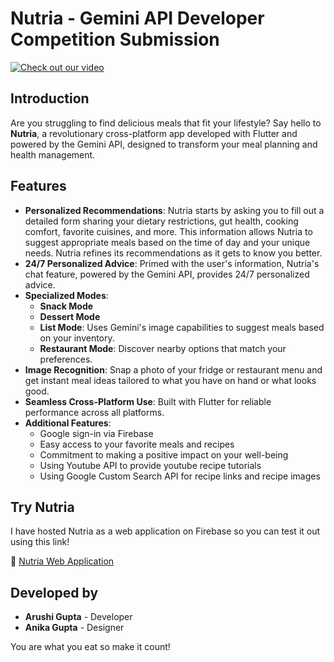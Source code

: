 # Nutria - Gemini API Developer Competition Submission

[![Check out our video](https://img.youtube.com/vi/Ym26BaN7Nxw/0.jpg)](https://youtu.be/Ym26BaN7Nxw?si=Y8vKILFOTdwtpYF2)

## Introduction
Are you struggling to find delicious meals that fit your lifestyle? Say hello to **Nutria**, a revolutionary cross-platform app developed with Flutter and powered by the Gemini API, designed to transform your meal planning and health management.

## Features
- **Personalized Recommendations**: Nutria starts by asking you to fill out a detailed form sharing your dietary restrictions, gut health, cooking comfort, favorite cuisines, and more. This information allows Nutria to suggest appropriate meals based on the time of day and your unique needs. Nutria refines its recommendations as it gets to know you better. 
- **24/7 Personalized Advice**: Primed with the user's information, Nutria's chat feature, powered by the Gemini API, provides 24/7 personalized advice.
- **Specialized Modes**: 
  - **Snack Mode**
  - **Dessert Mode**
  - **List Mode**: Uses Gemini's image capabilities to suggest meals based on your inventory.
  - **Restaurant Mode**: Discover nearby options that match your preferences.
- **Image Recognition**: Snap a photo of your fridge or restaurant menu and get instant meal ideas tailored to what you have on hand or what looks good.
- **Seamless Cross-Platform Use**: Built with Flutter for reliable performance across all platforms.
- **Additional Features**: 
  - Google sign-in via Firebase
  - Easy access to your favorite meals and recipes
  - Commitment to making a positive impact on your well-being
  - Using Youtube API to provide youtube recipe tutorials
  - Using Google Custom Search API for recipe links and recipe images

## Try Nutria
I have hosted Nutria as a web application on Firebase so you can test it out using this link! 

🔗 [Nutria Web Application](https://nutria-97082.web.app/)

## Developed by
- **Arushi Gupta** - Developer
- **Anika Gupta** - Designer

You are what you eat so make it count!
